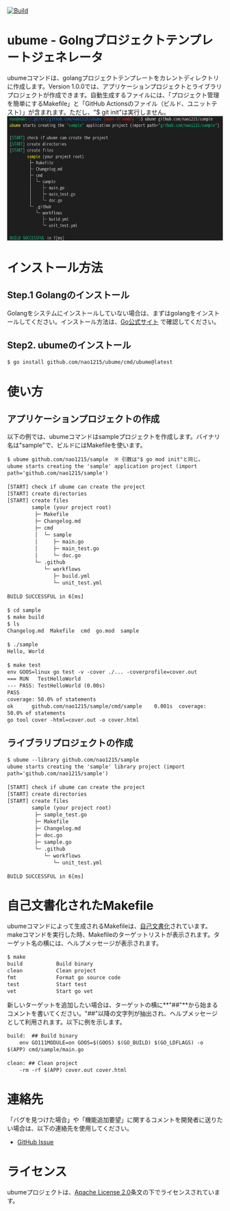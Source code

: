 [![Build](https://github.com/nao1215/ubume/actions/workflows/build.yml/badge.svg?branch=main)](https://github.com/nao1215/ubume/actions/workflows/build.yml)  
# ubume - Golngプロジェクトテンプレートジェネレータ
ubumeコマンドは、golangプロジェクトテンプレートをカレントディレクトリに作成します。Version 1.0.0では、アプリケーションプロジェクトとライブラリプロジェクトが作成できます。自動生成するファイルには、「プロジェクト管理を簡単にするMakefile」と「GitHub Actionsのファイル（ビルド、ユニットテスト）」が含まれます。ただし、"$ git init"は実行しません。
![Screenshot](./images/sample.png) 
  
# インストール方法
## Step.1 Golangのインストール
Golangをシステムにインストールしていない場合は、まずはgolangをインストールしてください。インストール方法は、[Go公式サイト](https://go.dev/doc/install) で確認してください。  
  
## Step2. ubumeのインストール
```
$ go install github.com/nao1215/ubume/cmd/ubume@latest
```
  
# 使い方
## アプリケーションプロジェクトの作成
以下の例では、ubumeコマンドはsampleプロジェクトを作成します。バイナリ名は"sample"で、ビルドにはMakefileを使います。
```
$ ubume github.com/nao1215/sample  ※ 引数は"$ go mod init"と同じ。
ubume starts creating the 'sample' application project (import path='github.com/nao1215/sample')

[START] check if ubume can create the project
[START] create directories
[START] create files
        sample (your project root)
         ├─ Makefile
         ├─ Changelog.md
         ├─ cmd
         │  └─ sample
         │     ├─ main.go
         │     ├─ main_test.go
         │     └─ doc.go
         └─ .github
            └─ workflows
               ├─ build.yml
               └─ unit_test.yml

BUILD SUCCESSFUL in 6[ms]

$ cd sample
$ make build
$ ls
Changelog.md  Makefile  cmd  go.mod  sample

$ ./sample 
Hello, World

$ make test
env GOOS=linux go test -v -cover ./... -coverprofile=cover.out
=== RUN   TestHelloWorld
--- PASS: TestHelloWorld (0.00s)
PASS
coverage: 50.0% of statements
ok      github.com/nao1215/sample/cmd/sample    0.001s  coverage: 50.0% of statements
go tool cover -html=cover.out -o cover.html
```

## ライブラリプロジェクトの作成
```
$ ubume --library github.com/nao1215/sample
ubume starts creating the 'sample' library project (import path='github.com/nao1215/sample')

[START] check if ubume can create the project
[START] create directories
[START] create files
        sample (your project root)
         ├─ sample_test.go
         ├─ Makefile
         ├─ Changelog.md
         ├─ doc.go
         ├─ sample.go
         └─ .github
            └─ workflows
               └─ unit_test.yml

BUILD SUCCESSFUL in 6[ms]
```

# 自己文書化されたMakefile
ubumeコマンドによって生成されるMakefileは、[自己文書化](https://postd.cc/auto-documented-makefile/)されています。makeコマンドを実行した時、Makefileのターゲットリストが表示されます。ターゲット名の横には、ヘルプメッセージが表示されます。

```
$ make
build           Build binary 
clean           Clean project
fmt             Format go source code 
test            Start test
vet             Start go vet
```
新しいターゲットを追加したい場合は、ターゲットの横に**"##"**から始まるコメントを書いてください。"##"以降の文字列が抽出され、ヘルプメッセージとして利用されます。以下に例を示します。
```
build:  ## Build binary 
	env GO111MODULE=on GOOS=$(GOOS) $(GO_BUILD) $(GO_LDFLAGS) -o $(APP) cmd/sample/main.go

clean: ## Clean project
	-rm -rf $(APP) cover.out cover.html
```
# 連絡先
「バグを見つけた場合」や「機能追加要望」に関するコメントを開発者に送りたい場合は、以下の連絡先を使用してください。

- [GitHub Issue](https://github.com/nao1215/ubume/issues)

# ライセンス
ubumeプロジェクトは、[Apache License 2.0](./LICENSE)条文の下でライセンスされています。